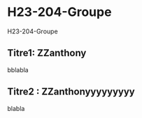 # H23-204-Groupe
H23-204-Groupe
## Titre1: ZZanthony
bblabla


## Titre2 : ZZanthonyyyyyyyyy
blabla

